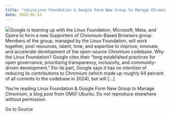```yaml
---
title: "<div>Linux Foundation & Google Form New Group to Manage Chromium</div>"
date: 2025-01-12
---
```


![](https://i0.wp.com/www.omgubuntu.co.uk/wp-content/uploads/2025/01/chromium-supporters-group-linux-foundation.jpg?resize=406%2C232&ssl=1)Google is teaming up with the Linux Foundation, Microsoft, Meta, and Opera to form a new Supporters of Chromium-Based Browsers group. Members of the group, managed by the Linux Foundation, will work together, pool resources, talent, time, and expertise to improve, innovate, and accelerate development of the open-source Chromium codebase. Why the Linux Foundation? Google cites their “long established practices for open governance, prioritizing transparency, inclusivity, and community-driven development.” For its part, Google says it has no intention of reducing its contributions to Chromium (which made up roughly 94 percent of all commits to the codebase in 2024), but will \[…\]

You're reading Linux Foundation & Google Form New Group to Manage Chromium, a blog post from OMG! Ubuntu. Do not reproduce elsewhere without permission.

Go to Source
